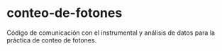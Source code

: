 # conteo-de-fotones
Código de comunicación con el instrumental y análisis de datos para la práctica de conteo de fotones.

